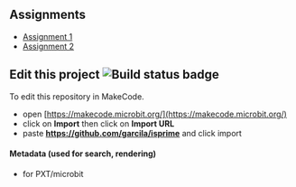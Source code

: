 ## Assignments

* [Assignment 1](https://makecode.microbit.org/#tutorial:github:garcila/isprime/Assignment)
* [Assignment 2](https://makecode.microbit.org/#tutorial:github:garcila/isprime/Assignment)

## Edit this project ![Build status badge](https://github.com/garcila/isprime/workflows/MakeCode/badge.svg)

To edit this repository in MakeCode.

* open [https://makecode.microbit.org/](https://makecode.microbit.org/)
* click on **Import** then click on **Import URL**
* paste **https://github.com/garcila/isprime** and click import


#### Metadata (used for search, rendering)

* for PXT/microbit
<script src="https://makecode.com/gh-pages-embed.js"></script><script>makeCodeRender("{{ site.makecode.home_url }}", "{{ site.github.owner_name }}/{{ site.github.repository_name }}");</script>
